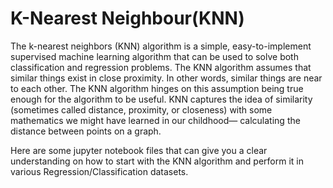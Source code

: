 # K-Nearest Neighbour(KNN)
The k-nearest neighbors (KNN) algorithm is a simple, easy-to-implement supervised machine learning algorithm that can be used to solve both classification and regression problems.
The KNN algorithm assumes that similar things exist in close proximity. In other words, similar things are near to each other.
The KNN algorithm hinges on this assumption being true enough for the algorithm to be useful. KNN captures the idea of similarity 
(sometimes called distance, proximity, or closeness) with some mathematics we might have learned in our childhood— calculating the distance between points on a graph.

Here are some jupyter notebook files that can give you a clear understanding on how to start with the KNN algorithm and perform it in various Regression/Classification datasets.
